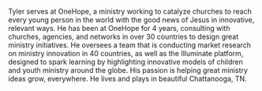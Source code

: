﻿---
name: Tyler Prieb
description: Director of Ministry Catalyzation, OneHope
picture: Tyler.jpg
twitter: handle
---

Tyler serves at OneHope, a ministry working to catalyze churches to reach every young person in the world with the good news of Jesus in innovative, relevant ways.  He has been at OneHope for 4 years, consulting with churches, agencies, and networks in over 30 countries to design great ministry initiatives.  He oversees a team that is conducting market research on ministry innovation in 40 countries, as well as the Illuminate platform, designed to spark learning by highlighting innovative models of children and youth ministry around the globe.  His passion is helping great ministry ideas grow, everywhere.  He lives and plays in beautiful Chattanooga, TN.
